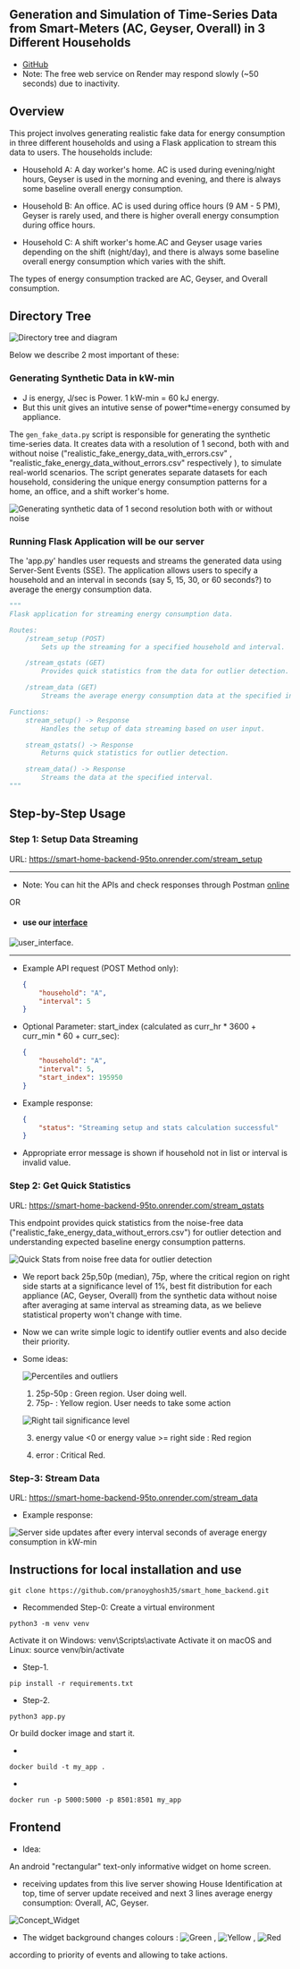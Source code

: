 Generation and Simulation of Time-Series Data from Smart-Meters (AC, Geyser, Overall) in 3 Different Households
----------------------------------------------------
- [GitHub](https://github.com/pranoyghosh35/smart_home_backend.git)
- Note: The free web service on Render may respond slowly (~50 seconds) due to inactivity.

## Overview

This project involves generating realistic fake data for energy consumption in three different households and using a Flask application to stream this data to users. The households include:

- Household A: A day worker's home. AC is used during evening/night hours, Geyser is used in the morning and evening, 
  and there is always some baseline overall energy consumption.

- Household B: An office. AC is used during office hours (9 AM - 5 PM), Geyser is rarely used, and there is 
  higher overall energy consumption during office hours.

- Household C: A shift worker's home.AC and Geyser usage varies depending on the shift (night/day), and there is 
  always some baseline overall energy consumption which varies with the shift.

The types of energy consumption tracked are AC, Geyser, and Overall consumption.

## Directory Tree

![Directory tree and diagram](server_data_homes/images/tree.png)

Below we describe 2 most important of these:

### Generating Synthetic Data in kW-min

- J is energy, J/sec is Power. 1 kW-min = 60 kJ energy.
- But this unit gives an intutive sense of power*time=energy consumed by appliance.  

The `gen_fake_data.py` script is responsible for generating the synthetic time-series data. It creates data with a resolution of 1 second, both with and without noise ("realistic_fake_energy_data_with_errors.csv" , "realistic_fake_energy_data_without_errors.csv" respectively ), to simulate real-world scenarios. The script generates separate datasets for each household, considering the unique energy consumption patterns for a home, an office, and a shift worker's home.

![Generating synthetic data of 1 second resolution both with or without noise](server_data_homes/images/gen_synthetic_data.png)

### Running Flask Application will be our server

The 'app.py' handles user requests and streams the generated data using Server-Sent Events (SSE). The application allows users to specify a household and an interval in seconds (say 5, 15, 30, or 60 seconds?) to average the energy consumption data.

```python
"""
Flask application for streaming energy consumption data.

Routes:
    /stream_setup (POST)
        Sets up the streaming for a specified household and interval.

    /stream_qstats (GET)
        Provides quick statistics from the data for outlier detection.

    /stream_data (GET)
        Streams the average energy consumption data at the specified interval.

Functions:
    stream_setup() -> Response
        Handles the setup of data streaming based on user input.

    stream_qstats() -> Response
        Returns quick statistics for outlier detection.

    stream_data() -> Response
        Streams the data at the specified interval.
"""
```
## Step-by-Step Usage

### Step 1: Setup Data Streaming

URL: https://smart-home-backend-95to.onrender.com/stream_setup

--------------------------------------------------------
- Note: You can hit the APIs and check responses through Postman [online](https://go.postman.co/home) 

OR

- #### use our [interface](https://smarter-energy-ui.onrender.com)
![user_interface](server_data_homes/images/st_ui.png).


------------------------------------------------------

- Example API request (POST Method only):
    ```json
	{
	    "household": "A",
	    "interval": 5
	}
    ```
- Optional Parameter: start_index (calculated as curr_hr * 3600 + curr_min * 60 + curr_sec):

	```json
	{
	    "household": "A",
	    "interval": 5,
	    "start_index": 195950
	}
	```

- Example response:
    ```json
	{
	    "status": "Streaming setup and stats calculation successful"
	}
    ```

- Appropriate error message is shown if household not in list or interval is invalid value.


### Step 2: Get Quick Statistics

URL: https://smart-home-backend-95to.onrender.com/stream_qstats

This endpoint provides quick statistics from the noise-free data ("realistic_fake_energy_data_without_errors.csv") for outlier detection and understanding expected baseline energy consumption patterns.

![Quick Stats from noise free data for outlier detection](server_data_homes/images/hist_stats.png)

- We report back 25p,50p (median), 75p, where the critical region on right side starts at a significance level of 1%, best fit distribution for each appliance (AC, Geyser, Overall) from the synthetic data without noise after averaging at same interval as streaming data, as we believe statistical property won't change with time.


- Now we can write simple logic to identify outlier events and also decide their priority.

- Some ideas:

  ![Percentiles and outliers](server_data_homes/images/percentiles.png)

  1. 25p-50p : Green region. User doing well.
  2. 75p- : Yellow region. User needs to take some action

  ![Right tail significance level](server_data_homes/images/rt_sig.jpg)

  3. energy value <0 or energy value >= right side : Red region
  
  4. error : Critical Red.



### Step-3: Stream Data

URL: https://smart-home-backend-95to.onrender.com/stream_data

- Example response:

![Server side updates after every interval seconds of average energy consumption in kW-min](server_data_homes/images/receiving_data.png)
     
## Instructions for local installation and use

```
git clone https://github.com/pranoyghosh35/smart_home_backend.git
```
- Recommended Step-0: Create a virtual environment 
```
python3 -m venv venv
```
Activate it on Windows: venv\Scripts\activate Activate it on macOS and Linux: source venv/bin/activate

- Step-1. 
```
pip install -r requirements.txt
```
- Step-2. 
```
python3 app.py
```
Or build docker image and start it.

- 
```
docker build -t my_app .
```
- 
```
docker run -p 5000:5000 -p 8501:8501 my_app
```
## Frontend

- Idea: 

An android "rectangular" text-only informative widget on home screen.

- receiving updates from this live server showing House Identification at top, time of server update received and next 3 lines average energy consumption: Overall, AC, Geyser. 

![Concept_Widget](server_data_homes/images/Widget_Concept.png)

- The widget background changes colours : ![Green](https://via.placeholder.com/15/4CAF50/000000?text=+) , ![Yellow](https://via.placeholder.com/15/FFEB3B/000000?text=+) , ![Red](https://via.placeholder.com/15/F44336/000000?text=+)

according to priority of events and allowing to take actions.
